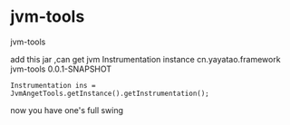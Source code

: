 # jvm-tools
jvm-tools  

add this jar ,can get  jvm  Instrumentation  instance 
<dependency>
  <groupId>cn.yayatao.framework</groupId>
	<artifactId>jvm-tools</artifactId>
	<version>0.0.1-SNAPSHOT</version>
</dependency>
  

```
Instrumentation ins = JvmAngetTools.getInstance().getInstrumentation();
```

now you have one's full swing 
